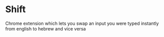 # Shift
Chrome extension which lets you swap an input you were typed instantly from english to hebrew and vice versa
